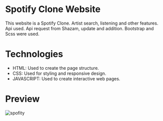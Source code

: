 # Spotify Clone Website
This website is a Spotify Clone.  Artist search, listening and other features.
Api used. Api request from Shazam, update and addition.
Bootstrap and Scss were used.

# Technologies
<ul>
	<li>HTML: Used to create the page structure.</li>
	<li>CSS: Used for styling and responsive design.</li>
 	<li>JAVASCRIPT: Used to create interactive web pages.</li>
</ul>

# Preview
![spofity](https://github.com/user-attachments/assets/d953f6d7-9b60-4412-b02a-4e22c2a90984)
